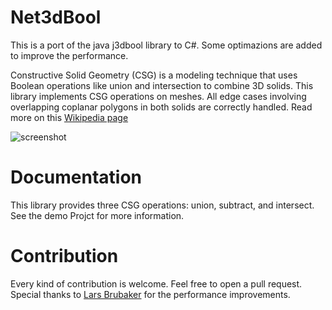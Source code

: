 Net3dBool
=========

This is a port of the java j3dbool library to C#.
Some optimazions are added to improve the performance.

Constructive Solid Geometry (CSG) is a modeling technique that uses Boolean operations like union and intersection to combine 3D solids. This library implements CSG operations on meshes. All edge cases involving overlapping coplanar polygons in both solids are correctly handled. Read more on this [Wikipedia page](https://en.wikipedia.org/wiki/Constructive_solid_geometry)

![screenshot](media/screenshot2.png)

Documentation
=============

This library provides three CSG operations: union, subtract, and intersect.
See the demo Projct for more information.

Contribution
============

Every kind of contribution is welcome. Feel free to open a pull request.
Special thanks to [Lars Brubaker](https://github.com/larsbrubaker)  for the performance improvements.
